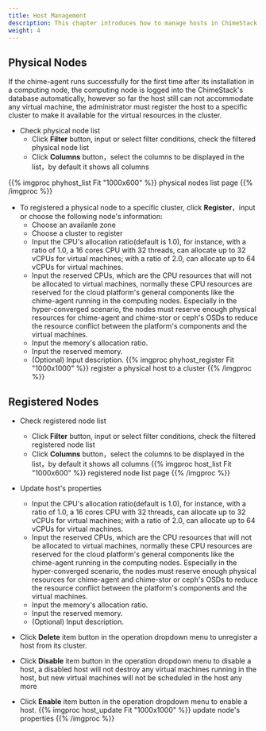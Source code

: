 ```yaml
---
title: Host Management 
description: This chapter introduces how to manage hosts in ChimeStack
weight: 4
---
```


## Physical Nodes

If the chime-agent runs successfully for the first time after its installation in a computing node, the computing node is logged into the ChimeStack's database automatically, however so far the host still can not accommodate any virtual machine, the administrator must register the host to a specific cluster to make it available for the virtual resources in the cluster.

* Check physical node list
  * Click **Filter** button, input or select filter conditions, check the filtered physical node list
  * Click **Columns** button，select the columns to be displayed in the list，by default it shows all columns

{{% imgproc phyhost_list Fit "1000x600" %}}
physical nodes list page
{{% /imgproc %}}

* To registered a physical node to a specific cluster, click **Register**，input or choose the following node's information:
  * Choose an availanle zone
  * Choose a cluster to register
  * Input the CPU's allocation ratio(default is 1.0), for instance, with a ratio of 1.0, a 16 cores CPU with 32 threads, can allocate up to 32 vCPUs for virtual machines; with a ratio of 2.0, can allocate up to 64 vCPUs for virtual machines.
  * Input the reserved CPUs, which are the CPU resources that will not be allocated to virtual machines, normally these CPU resources are reserved for the cloud platform's general components like the chime-agent running in the computing nodes. Especially in the hyper-converged scenario, the nodes must reserve enough physical resources for chime-agent and chime-stor or ceph's OSDs to reduce the resource conflict between the platform's components and the virtual machines.
  * Input the memory's allocation ratio.
  * Input the reserved memory.
  * (Optional) Input description.
{{% imgproc phyhost_register Fit "1000x1000" %}}
register a physical host to a cluster
{{% /imgproc %}}

## Registered Nodes

* Check registered node list
  * Click **Filter** button, input or select filter conditions, check the filtered registered node list
  * Click **Columns** button，select the columns to be displayed in the list，by default it shows all columns
{{% imgproc host_list Fit "1000x600" %}}
registered node list page
{{% /imgproc %}}

* Update host's properties
  * Input the CPU's allocation ratio(default is 1.0), for instance, with a ratio of 1.0, a 16 cores CPU with 32 threads, can allocate up to 32 vCPUs for virtual machines; with a ratio of 2.0, can allocate up to 64 vCPUs for virtual machines.
  * Input the reserved CPUs, which are the CPU resources that will not be allocated to virtual machines, normally these CPU resources are reserved for the cloud platform's general components like the chime-agent running in the computing nodes. Especially in the hyper-converged scenario, the nodes must reserve enough physical resources for chime-agent and chime-stor or ceph's OSDs to reduce the resource conflict between the platform's components and the virtual machines.
  * Input the memory's allocation ratio.
  * Input the reserved memory.
  * (Optional) Input description.
* Click **Delete** item button in the operation dropdown menu to unregister a host from its cluster. 
* Click **Disable** item button in the operation dropdown menu to disable a host, a disabled host will not destroy any virtual machines running in the host, but new virtual machines will not be scheduled in the host any more
* Click **Enable** item button in the operation dropdown menu to enable a host.
{{% imgproc host_update Fit "1000x1000" %}}
update node's properties
{{% /imgproc %}}

